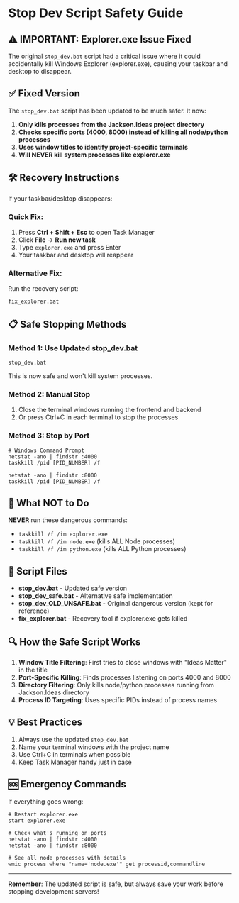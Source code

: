# Stop Dev Script Safety Guide

## ⚠️ IMPORTANT: Explorer.exe Issue Fixed

The original `stop_dev.bat` script had a critical issue where it could accidentally kill Windows Explorer (explorer.exe), causing your taskbar and desktop to disappear.

## ✅ Fixed Version

The `stop_dev.bat` script has been updated to be much safer. It now:

1. **Only kills processes from the Jackson.Ideas project directory**
2. **Checks specific ports (4000, 8000) instead of killing all node/python processes**
3. **Uses window titles to identify project-specific terminals**
4. **Will NEVER kill system processes like explorer.exe**

## 🛠️ Recovery Instructions

If your taskbar/desktop disappears:

### Quick Fix:
1. Press **Ctrl + Shift + Esc** to open Task Manager
2. Click **File** → **Run new task**
3. Type `explorer.exe` and press Enter
4. Your taskbar and desktop will reappear

### Alternative Fix:
Run the recovery script:
```batch
fix_explorer.bat
```

## 📋 Safe Stopping Methods

### Method 1: Use Updated stop_dev.bat
```batch
stop_dev.bat
```
This is now safe and won't kill system processes.

### Method 2: Manual Stop
1. Close the terminal windows running the frontend and backend
2. Or press Ctrl+C in each terminal to stop the processes

### Method 3: Stop by Port
```batch
# Windows Command Prompt
netstat -ano | findstr :4000
taskkill /pid [PID_NUMBER] /f

netstat -ano | findstr :8000  
taskkill /pid [PID_NUMBER] /f
```

## 🚫 What NOT to Do

**NEVER** run these dangerous commands:
- `taskkill /f /im explorer.exe`
- `taskkill /f /im node.exe` (kills ALL Node processes)
- `taskkill /f /im python.exe` (kills ALL Python processes)

## 📁 Script Files

- **stop_dev.bat** - Updated safe version
- **stop_dev_safe.bat** - Alternative safe implementation
- **stop_dev_OLD_UNSAFE.bat** - Original dangerous version (kept for reference)
- **fix_explorer.bat** - Recovery tool if explorer.exe gets killed

## 🔍 How the Safe Script Works

1. **Window Title Filtering**: First tries to close windows with "Ideas Matter" in the title
2. **Port-Specific Killing**: Finds processes listening on ports 4000 and 8000
3. **Directory Filtering**: Only kills node/python processes running from Jackson.Ideas directory
4. **Process ID Targeting**: Uses specific PIDs instead of process names

## 💡 Best Practices

1. Always use the updated `stop_dev.bat`
2. Name your terminal windows with the project name
3. Use Ctrl+C in terminals when possible
4. Keep Task Manager handy just in case

## 🆘 Emergency Commands

If everything goes wrong:
```batch
# Restart explorer.exe
start explorer.exe

# Check what's running on ports
netstat -ano | findstr :4000
netstat -ano | findstr :8000

# See all node processes with details
wmic process where "name='node.exe'" get processid,commandline
```

---

**Remember**: The updated script is safe, but always save your work before stopping development servers!